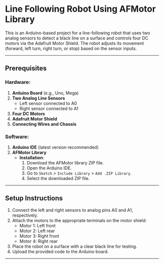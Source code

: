 # Line Following Robot Using AFMotor Library

This is an Arduino-based project for a line-following robot that uses two analog sensors to detect a black line on a surface and controls four DC motors via the Adafruit Motor Shield. The robot adjusts its movement (forward, left turn, right turn, or stop) based on the sensor inputs.

---

## Prerequisites

### Hardware:
1. **Arduino Board** (e.g., Uno, Mega)
2. **Two Analog Line Sensors**
   - Left sensor connected to A0
   - Right sensor connected to A1
3. **Four DC Motors**
4. **Adafruit Motor Shield**
5. **Connecting Wires and Chassis**

### Software:
1. **Arduino IDE** (latest version recommended)
2. **AFMotor Library**
   - **Installation**:
     1. Download the AFMotor library ZIP file.
     2. Open the Arduino IDE.
     3. Go to `Sketch` > `Include Library` > `Add .ZIP Library`.
     4. Select the downloaded ZIP file.

---

## Setup Instructions

1. Connect the left and right sensors to analog pins A0 and A1, respectively.
2. Attach the motors to the appropriate terminals on the motor shield:
   - Motor 1: Left front
   - Motor 2: Left rear
   - Motor 3: Right front
   - Motor 4: Right rear
3. Place the robot on a surface with a clear black line for testing.
4. Upload the provided code to the Arduino board.

---

